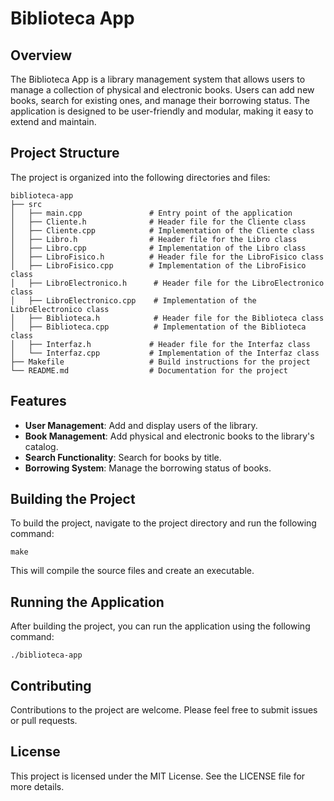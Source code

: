 # Biblioteca App

## Overview
The Biblioteca App is a library management system that allows users to manage a collection of physical and electronic books. Users can add new books, search for existing ones, and manage their borrowing status. The application is designed to be user-friendly and modular, making it easy to extend and maintain.

## Project Structure
The project is organized into the following directories and files:

```
biblioteca-app
├── src
│   ├── main.cpp               # Entry point of the application
│   ├── Cliente.h              # Header file for the Cliente class
│   ├── Cliente.cpp            # Implementation of the Cliente class
│   ├── Libro.h                # Header file for the Libro class
│   ├── Libro.cpp              # Implementation of the Libro class
│   ├── LibroFisico.h          # Header file for the LibroFisico class
│   ├── LibroFisico.cpp        # Implementation of the LibroFisico class
│   ├── LibroElectronico.h      # Header file for the LibroElectronico class
│   ├── LibroElectronico.cpp    # Implementation of the LibroElectronico class
│   ├── Biblioteca.h            # Header file for the Biblioteca class
│   ├── Biblioteca.cpp          # Implementation of the Biblioteca class
│   ├── Interfaz.h             # Header file for the Interfaz class
│   └── Interfaz.cpp           # Implementation of the Interfaz class
├── Makefile                   # Build instructions for the project
└── README.md                  # Documentation for the project
```

## Features
- **User Management**: Add and display users of the library.
- **Book Management**: Add physical and electronic books to the library's catalog.
- **Search Functionality**: Search for books by title.
- **Borrowing System**: Manage the borrowing status of books.

## Building the Project
To build the project, navigate to the project directory and run the following command:

```
make
```

This will compile the source files and create an executable.

## Running the Application
After building the project, you can run the application using the following command:

```
./biblioteca-app
```

## Contributing
Contributions to the project are welcome. Please feel free to submit issues or pull requests.

## License
This project is licensed under the MIT License. See the LICENSE file for more details.